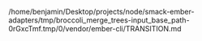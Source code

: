 /home/benjamin/Desktop/projects/node/smack-ember-adapters/tmp/broccoli_merge_trees-input_base_path-0rGxcTmf.tmp/0/vendor/ember-cli/TRANSITION.md